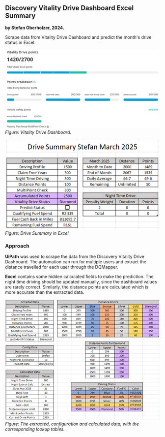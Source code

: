 <!-- # Excel Drive Summary -->

## Discovery Vitality Drive Dashboard Excel Summary
**by Stefan Oberholzer, 2024.**

Scrape data from Vitality Drive Dashboard and predict the month's drive status in Excel.

![Vitality Drive Points - Laptop](img/WebDashboard.png) \
*Figure: Vitality Drive Dashboard.*

![Excel Summary](img/ExcelSummary.png) \
*Figure: Drive Summary in Excel.*

### Approach
**UiPath** was used to scrape the data from the Discovery Vitality Drive Dashboard. The automation can run for multiple users and extract the distance travelled for each user through the DQMapper. 

**Excel** contains some hidden calculated fields to make the prediction. The night time driving should be updated manually, since the dashboard values are rarely correct. Similarly, the distance points are calculated which is more accurate than the extracted data.

![The extracted, configuration and calculated data](img/HiddenFields.png) \
*Figure: The extracted, configuration and calculated data, with the corresponding lookup tables.*